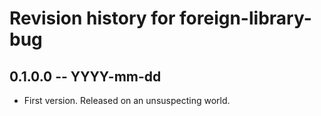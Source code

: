 # Revision history for foreign-library-bug

## 0.1.0.0 -- YYYY-mm-dd

* First version. Released on an unsuspecting world.
